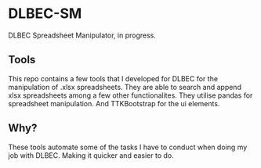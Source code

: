 # DLBEC-SM
DLBEC Spreadsheet Manipulator, in progress.

## Tools ##
This repo contains a few tools that I developed for DLBEC for the manipulation of .xlsx spreadsheets.
They are able to search and append xlsx spreadsheets among a few other functionalites.
They utilise pandas for spreadsheet manipulation.
And TTKBootstrap for the ui elements.

## Why? ##
These tools automate some of the tasks I have to conduct when doing my job with DLBEC.
Making it quicker and easier to do.


